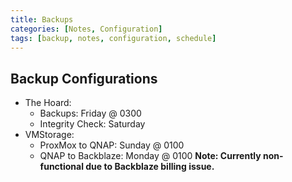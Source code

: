 ```yaml
---
title: Backups
categories: [Notes, Configuration]
tags: [backup, notes, configuration, schedule]
---
```


## Backup Configurations

- The Hoard:
  - Backups: Friday @ 0300
  - Integrity Check: Saturday
- VMStorage:
  - ProxMox to QNAP: Sunday @ 0100
  - QNAP to Backblaze: Monday @ 0100
    **Note: Currently non-functional due to Backblaze billing issue.**
